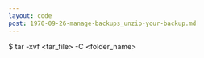 ```yaml
---
layout: code
post: 1970-09-26-manage-backups_unzip-your-backup.md
---
```



$ tar -xvf &#60;tar_file&#62;  -C &#60;folder_name&#62;
